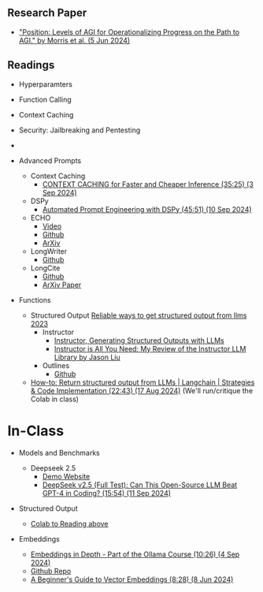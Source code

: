 


## Research Paper

  * ["Position: Levels of AGI for Operationalizing Progress on the Path to AGI." by Morris et al. (5 Jun 2024)](https://arxiv.org/pdf/2311.02462)


## Readings

* Hyperparamters
* Function Calling
* Context Caching
* Security: Jailbreaking and Pentesting
* 
* Advanced Prompts
  * Context Caching
    * [CONTEXT CACHING for Faster and Cheaper Inference (35:25) (3 Sep 2024)](https://www.youtube.com/watch?v=YeAAUghx_Xs)
  * DSPy
    * [Automated Prompt Engineering with DSPy (45:51) (10 Sep 2024)](https://www.youtube.com/watch?v=0gYMqFYRtDI&t=403s)
  * ECHO
    * [Video](https://www.youtube.com/watch?v=uVnYle95T0c)
    * [Github](https://github.com/Xalp/ECHO)
    * [ArXiv](https://arxiv.org/pdf/2409.04057)
  * LongWriter
    * [Github](https://github.com/THUDM/LongWriter)
  * LongCite
    * [Github](https://github.com/THUDM/LongCite/blob/main/README.md)
    * [ArXiv Paper](https://arxiv.org/abs/2409.02897)

* Functions
  * Structured Output
    [Reliable ways to get structured output from llms 2023](https://www.reddit.com/r/LocalLLaMA/comments/17a4zlf/reliable_ways_to_get_structured_output_from_llms/)
    * Instructor
      * [Instructor, Generating Structured Outputs with LLMs](https://python.useinstructor.com/)
      * [Instructor is All You Need: My Review of the Instructor LLM Library by Jason Liu](https://www.felixvemmer.com/en/blog/instructor-llm-framework-reviewed)
    * Outlines
      * [Github](https://github.com/dottxt-ai/outlines)
  * [How-to: Return structured output from LLMs | Langchain | Strategies & Code Implementation (22:43) (17 Aug 2024)](https://www.youtube.com/watch?v=eLL5Akg-UL8) (We'll run/critique the Colab in class)

# In-Class

* Models and Benchmarks
  * Deepseek 2.5
    * [Demo Website](https://chat.deepseek.com/)
    * [DeepSeek v2.5 (Full Test): Can This Open-Source LLM Beat GPT-4 in Coding? (15:54) (11 Sep 2024)](https://www.youtube.com/watch?v=dT8thuqHN2g)

* Structured Output
  * [Colab to Reading above](../code/week4_llm_functions_How_to_return_structured_data_from_LLMs_20240912.ipynb)

* Embeddings
  * [Embeddings in Depth - Part of the Ollama Course (10:26) (4 Sep 2024)](https://www.youtube.com/watch?v=aGwb1KLmtog&t=8s)
  * [Github Repo](https://github.com/technovangelist/videoprojects/tree/main/2024-02-22%20embeddings)
  * [A Beginner's Guide to Vector Embeddings (8:28) (8 Jun 2024)](https://www.youtube.com/watch?v=NEreO2zlXDk)